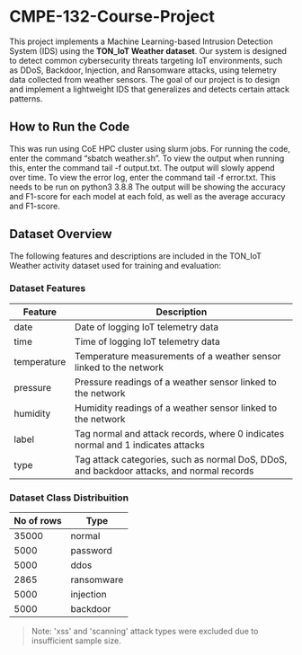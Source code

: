 # CMPE-132-Course-Project

This project implements a Machine Learning-based Intrusion Detection System (IDS) using the **TON_IoT Weather dataset**. Our system is designed to detect common cybersecurity threats targeting IoT environments, such as DDoS, Backdoor, Injection, and Ransomware attacks, using telemetry data collected from weather sensors. The goal of our project is to design and implement a lightweight IDS that generalizes and detects certain attack patterns.

## How to Run the Code

This was run using CoE HPC cluster using slurm jobs. For running the code, enter the command “sbatch weather.sh”.
To view the output when running this, enter the command tail -f output.txt. The output will slowly append over time.
To view the error log, enter the command tail -f error.txt.
This needs to be run on python3 3.8.8
The output will be showing the accuracy and F1-score for each model at each fold, as well as the average accuracy and F1-score.


## Dataset Overview

The following features and descriptions are included in the TON_IoT Weather activity dataset used for training and evaluation:

### Dataset Features

| Feature                         | Description                                                                 |
|----------------------------------|-----------------------------------------------------------------------------|
| date                            | Date of logging IoT telemetry data                                          |
| time                            | Time of logging IoT telemetry data                                          |
| temperature                     | Temperature measurements of a weather sensor linked to the network                                 |
| pressure                        | Pressure readings of a weather sensor linked to the network                                |
| humidity                        | Humidity readings of a weather sensor linked to the network                                         |
| label                           | Tag normal and attack records, where 0 indicates normal and 1 indicates attacks    |
| type                            | Tag attack categories, such as normal DoS, DDoS, and backdoor attacks, and normal records        |

### Dataset Class Distribuition

| No of rows            | Type                             |
|-----------------------|----------------------------------|
| 35000                 | normal                           |
| 5000                  | password                         |
| 5000                  | ddos                             |
| 2865                  | ransomware                       |
| 5000                  | injection                        |
| 5000                  | backdoor                         |

> Note: 'xss' and 'scanning' attack types were excluded due to insufficient sample size.
